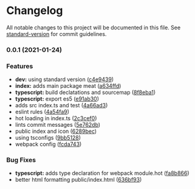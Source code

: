 # Changelog

All notable changes to this project will be documented in this file. See [standard-version](https://github.com/conventional-changelog/standard-version) for commit guidelines.

### 0.0.1 (2021-01-24)


### Features

* **dev:** using standard version ([c4e9439](https://github.com/patomation/omit-deep/commit/c4e9439d9ea84e87acc2cbbc3eb7be90d0469d61))
* **index:** adds main package meat ([a634ffd](https://github.com/patomation/omit-deep/commit/a634ffd56f41f2e099ff4208fd01b13d83c2db06))
* **typescript:** build declatations and sourcemap ([8f8eba1](https://github.com/patomation/omit-deep/commit/8f8eba1c7abbc6110a0d14a441fb0fb4e4daab47))
* **typescript:** export es5 ([e91ab30](https://github.com/patomation/omit-deep/commit/e91ab3066fffe93a2bbe0ef640a85b880aa38f71))
* adds src index.ts and test ([4a66ad3](https://github.com/patomation/omit-deep/commit/4a66ad3d401555cad7ac9bd6012dc61ab5bdaba1))
* eslint rules ([4a54fa9](https://github.com/patomation/omit-deep/commit/4a54fa9edcdd94b88703dea628ff5912b4fbda67))
* hot loading in index.ts ([2c3cef0](https://github.com/patomation/omit-deep/commit/2c3cef0c04fffbee0b763d5a77da22754dde8420))
* lints commit messages ([5e762db](https://github.com/patomation/omit-deep/commit/5e762db967ae54934cfe2889d724998c1973abe2))
* public index and icon ([6289bec](https://github.com/patomation/omit-deep/commit/6289bec2a8632c89fb433be4d5d13a8978f1e9e4))
* using tsconfigs ([9bb5128](https://github.com/patomation/omit-deep/commit/9bb51282b8da855748a2ffcd4be8a3a5b1c1f02e))
* webpack config ([fcda743](https://github.com/patomation/omit-deep/commit/fcda7431eefed5a76cb7722c7f0ada179d2fc03d))


### Bug Fixes

* **typescript:** adds type declaration for webpack module.hot ([fa8b866](https://github.com/patomation/omit-deep/commit/fa8b8665e8c39fd3998ef01446d7e7e647a58fca))
* better html formatting public/index.html ([636bf93](https://github.com/patomation/omit-deep/commit/636bf93e9e56c109b4ad20efa30e3fe985680985))
